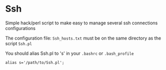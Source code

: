 Ssh
===

Simple hack/perl script to make easy to manage several ssh connections configurations

The configuration file: ``Ssh_hosts.txt`` must be on the same directory as the script ``Ssh.pl``

You should alias Ssh.pl to 's' in your ``.bashrc`` or ``.bash_profile``

``alias s='/path/to/Ssh.pl';``

